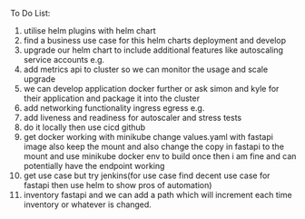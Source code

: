 To Do List:
1. utilise helm plugins with helm chart
2. find a business use case for this helm charts deployment and develop
3. upgrade our helm chart to include additional features like autoscaling service accounts e.g. 
4. add metrics api to cluster so we can monitor the usage and scale upgrade
5. we can develop application docker further or ask simon and kyle for their application and package it into the cluster
6. add networking functionality ingress egress e.g.
7. add liveness and readiness for autoscaler and stress tests
8. do it locally then use cicd github 
9. get docker working with minikube change values.yaml with fastapi image also keep the mount and also change the copy in fastapi to the mount and use minikube docker env to build once then i am fine and can potentially have the endpoint working
10. get use case but try jenkins(for use case find decent use case for fastapi then use helm to show pros of automation)
11. inventory fastapi and we can add a path which will increment each time inventory or whatever is changed. 
